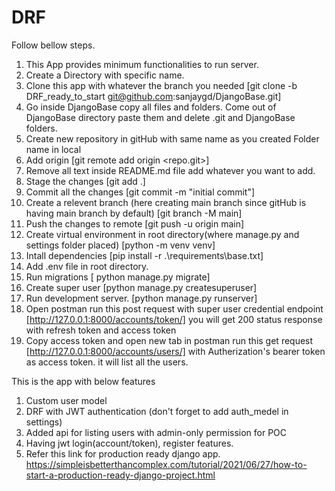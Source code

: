 # DRF
Follow bellow steps. 
1. This App provides minimum functionalities to run server.
2. Create a Directory with specific name.
3. Clone this app with whatever the branch you needed [git clone -b DRF_ready_to_start git@github.com:sanjaygd/DjangoBase.git] 
4. Go inside DjangoBase copy all files and folders. Come out of DjangoBase directory paste them and delete .git and DjangoBase folders.
5. Create new repository in gitHub with same name as you created Folder name in local 
6. Add origin [git remote add origin <repo.git>]
7. Remove all text inside README.md file add whatever you want to add.
8. Stage the changes [git add .]
9. Commit all the changes [git commit -m "initial commit"]
10. Create a relevent branch (here creating main branch since gitHub is having main branch by default) [git branch -M main]
11. Push the changes to remote [git push -u origin main]
12. Create virtual environment in root directory(where manage.py and settings folder placed) [python -m venv venv]
13. Intall dependencies [pip install -r .\requirements\base.txt]
14. Add .env file in root directory.
15. Run migrations [ python manage.py migrate]
16. Create super user [python manage.py createsuperuser]
17. Run development server. [python manage.py runserver]
18. Open postman run this post request with super user credential endpoint [http://127.0.0.1:8000/accounts/token/] you will get 200 status response with refresh token and access token
19. Copy access token and open new tab in postman run this get request [http://127.0.0.1:8000/accounts/users/] with Autherization's bearer token as access token. it will list all the users.


This is the app with below features
1. Custom user model
2. DRF with JWT authentication (don't forget to add auth_medel in settings)
3. Added api for listing users with admin-only permission for POC
4. Having jwt login(account/token), register features.
5. Refer this link for production ready django app.
    https://simpleisbetterthancomplex.com/tutorial/2021/06/27/how-to-start-a-production-ready-django-project.html

